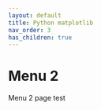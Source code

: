 ```yaml
---
layout: default
title: Python matplotlib
nav_order: 3
has_children: true
---
```


# Menu 2

Menu 2 page test
